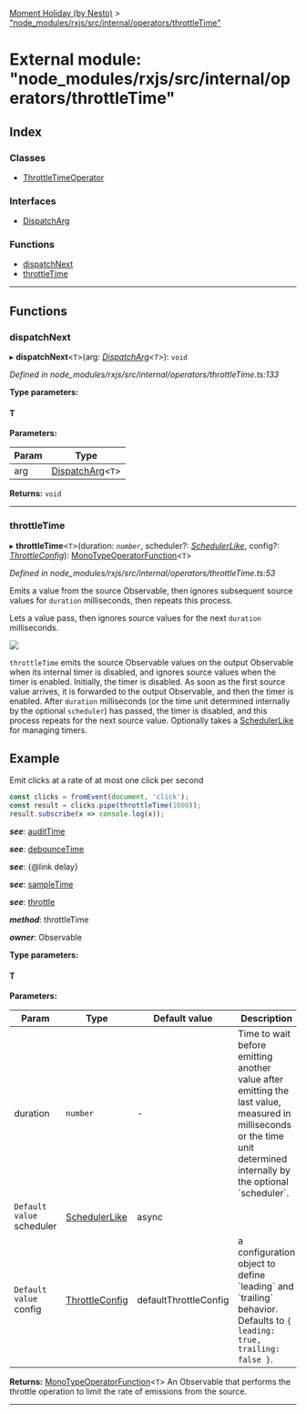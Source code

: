 [Moment Holiday (by Nesto)](../README.md) > ["node_modules/rxjs/src/internal/operators/throttleTime"](../modules/_node_modules_rxjs_src_internal_operators_throttletime_.md)

# External module: "node_modules/rxjs/src/internal/operators/throttleTime"

## Index

### Classes

* [ThrottleTimeOperator](../classes/_node_modules_rxjs_src_internal_operators_throttletime_.throttletimeoperator.md)

### Interfaces

* [DispatchArg](../interfaces/_node_modules_rxjs_src_internal_operators_throttletime_.dispatcharg.md)

### Functions

* [dispatchNext](_node_modules_rxjs_src_internal_operators_throttletime_.md#dispatchnext)
* [throttleTime](_node_modules_rxjs_src_internal_operators_throttletime_.md#throttletime)

---

## Functions

<a id="dispatchnext"></a>

###  dispatchNext

▸ **dispatchNext**<`T`>(arg: *[DispatchArg](../interfaces/_node_modules_rxjs_src_internal_operators_throttletime_.dispatcharg.md)<`T`>*): `void`

*Defined in node_modules/rxjs/src/internal/operators/throttleTime.ts:133*

**Type parameters:**

#### T 
**Parameters:**

| Param | Type |
| ------ | ------ |
| arg | [DispatchArg](../interfaces/_node_modules_rxjs_src_internal_operators_throttletime_.dispatcharg.md)<`T`> |

**Returns:** `void`

___
<a id="throttletime"></a>

###  throttleTime

▸ **throttleTime**<`T`>(duration: *`number`*, scheduler?: *[SchedulerLike](../interfaces/_node_modules_rxjs_src_internal_types_.schedulerlike.md)*, config?: *[ThrottleConfig](../interfaces/_node_modules_rxjs_src_internal_operators_throttle_.throttleconfig.md)*): [MonoTypeOperatorFunction](../interfaces/_node_modules_rxjs_src_internal_types_.monotypeoperatorfunction.md)<`T`>

*Defined in node_modules/rxjs/src/internal/operators/throttleTime.ts:53*

Emits a value from the source Observable, then ignores subsequent source values for `duration` milliseconds, then repeats this process.

Lets a value pass, then ignores source values for the next `duration` milliseconds.

![](throttleTime.png)

`throttleTime` emits the source Observable values on the output Observable when its internal timer is disabled, and ignores source values when the timer is enabled. Initially, the timer is disabled. As soon as the first source value arrives, it is forwarded to the output Observable, and then the timer is enabled. After `duration` milliseconds (or the time unit determined internally by the optional `scheduler`) has passed, the timer is disabled, and this process repeats for the next source value. Optionally takes a [SchedulerLike](../interfaces/_node_modules_rxjs_src_internal_types_.schedulerlike.md) for managing timers.

Example
-------

Emit clicks at a rate of at most one click per second

```javascript
const clicks = fromEvent(document, 'click');
const result = clicks.pipe(throttleTime(1000));
result.subscribe(x => console.log(x));
```
*__see__*: [auditTime](_node_modules_rxjs_src_internal_operators_audittime_.md#audittime)

*__see__*: [debounceTime](_node_modules_rxjs_src_internal_operators_debouncetime_.md#debouncetime)

*__see__*: {@link delay}

*__see__*: [sampleTime](_node_modules_rxjs_src_internal_operators_sampletime_.md#sampletime)

*__see__*: [throttle](_node_modules_rxjs_src_internal_operators_throttle_.md#throttle)

*__method__*: throttleTime

*__owner__*: Observable

**Type parameters:**

#### T 
**Parameters:**

| Param | Type | Default value | Description |
| ------ | ------ | ------ | ------ |
| duration | `number` | - |  Time to wait before emitting another value after emitting the last value, measured in milliseconds or the time unit determined internally by the optional \`scheduler\`. |
| `Default value` scheduler | [SchedulerLike](../interfaces/_node_modules_rxjs_src_internal_types_.schedulerlike.md) |  async |
| `Default value` config | [ThrottleConfig](../interfaces/_node_modules_rxjs_src_internal_operators_throttle_.throttleconfig.md) |  defaultThrottleConfig |  a configuration object to define \`leading\` and \`trailing\` behavior. Defaults to `{ leading: true, trailing: false }`. |

**Returns:** [MonoTypeOperatorFunction](../interfaces/_node_modules_rxjs_src_internal_types_.monotypeoperatorfunction.md)<`T`>
An Observable that performs the throttle operation to
limit the rate of emissions from the source.

___

